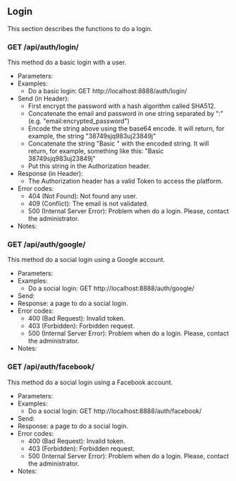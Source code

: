 ## Login

This section describes the functions to do a login.


### GET /api/auth/login/

This method do a basic login with a user.
- Parameters:
- Examples:
     - Do a basic login: GET http://localhost:8888/auth/login/
- Send (in Header):
    - First encrypt the password with a hash algorithm called SHA512.
    - Concatenate the email and password in one string separated by ":" (e.g. "email:encrypted_password")
    - Encode the string above using the base64 encode. It will return, for example, the string "38749sjq983uj23849j"
    - Concatenate the string "Basic " with the encoded string. It will return, for example, something like this: "Basic 38749sjq983uj23849j"
    - Put this string in the Authorization header.
- Response (in Header):
    - The Authorization header has a valid Token to access the platform.
- Error codes:
    - 404 (Not Found): Not found any user.
    - 409 (Conflict): The email is not validated.
    - 500 (Internal Server Error): Problem when do a login. Please, contact the administrator.
- Notes:


### GET /api/auth/google/

This method do a social login using a Google account.
- Parameters:
- Examples:
     - Do a social login: GET http://localhost:8888/auth/google/
- Send:
- Response: a page to do a social login.
- Error codes:
    - 400 (Bad Request): Invalid token.
    - 403 (Forbidden): Forbidden request.
    - 500 (Internal Server Error): Problem when do a login. Please, contact the administrator.
- Notes:


### GET /api/auth/facebook/

This method do a social login using a Facebook account.
- Parameters:
- Examples:
     - Do a social login: GET http://localhost:8888/auth/facebook/
- Send:
- Response: a page to do a social login.
- Error codes:
    - 400 (Bad Request): Invalid token.
    - 403 (Forbidden): Forbidden request.
    - 500 (Internal Server Error): Problem when do a login. Please, contact the administrator.
- Notes:


<!-- ### GET /api/auth/logout/ -->

<!-- This method logout a user. -->
<!-- - Parameters: -->
<!-- - Examples: -->
<!-- - Do logout: http://localhost:8888/auth/logout/ -->
<!-- - Send: -->
<!-- - Response: -->
<!-- - Error codes: -->
<!-- - 404 (Not Found): Not found any user to logout. -->
<!-- - Notes: -->
